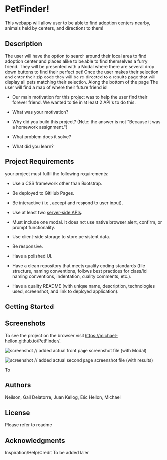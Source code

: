 # PetFinder!
This webapp will allow user to be able to find adoption centers nearby, animals held by centers, and directions to them!

## Description

The user will have the option to search around their local area to find adoption center and places alike to be able to find themselves a furry friend. They will be presented with a Modal where there are several drop down buttons to find their perfect pet! Once the user makes their selection and enter their zip code they will be re-directed to a results page that will display all pets matching their selection. Along the bottom of the page The user will find a map of where their future friend is!

- Our main motivation for this project was to help the user find their forever friend. We wanted to tie in at least 2 API's to do this. 

- What was your motivation?
- Why did you build this project? (Note: the answer is not "Because it was a homework assignment.")
- What problem does it solve?
- What did you learn?


## Project Requirements

your project must fulfil the following requirements:

* Use a CSS framework other than Bootstrap.

* Be deployed to GitHub Pages.

* Be interactive (i.e., accept and respond to user input).

* Use at least two [server-side APIs](https://coding-boot-camp.github.io/full-stack/apis/api-resources).

* Must include one modal. It does not use native browser alert, confirm, or prompt functionality.

* Use client-side storage to store persistent data.

* Be responsive.

* Have a polished UI.

* Have a clean repository that meets quality coding standards (file structure, naming conventions, follows best practices for class/id naming conventions, indentation, quality comments, etc.).

* Have a quality README (with unique name, description, technologies used, screenshot, and link to deployed application).

## Getting Started

## Screenshots

To see the project on the browser visit <https://michael-hellon.github.io/PetFinder/>.

![screenshot](/assets/images/screenshot.png) // added actual front page screenshot file (with Modal)

![screenshot](/assets/images/screenshot.png) // added actual second page screenshot file (with results)

To 



## Authors

Neilson, Gail
Delatorre, Juan
Kellog, Eric
Hellon, Michael



## License

Please refer to readme

## Acknowledgments

Inspiration/Help/Credit
To be added later
